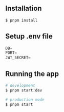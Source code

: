 ## Installation

```bash
$ pnpm install
```

## Setup .env file

```js
DB=
PORT=
JWT_SECRET=
```

## Running the app

```bash
# development
$ pnpm start:dev

# production mode
$ pnpm start
```
